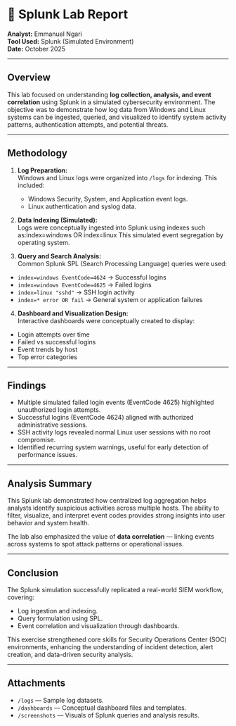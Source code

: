 # 🧠 Splunk Lab Report

**Analyst:** Emmanuel Ngari  
**Tool Used:** Splunk (Simulated Environment)  
**Date:** October 2025  

---

## Overview
This lab focused on understanding **log collection, analysis, and event correlation** using Splunk in a simulated cybersecurity environment. The objective was to demonstrate how log data from Windows and Linux systems can be ingested, queried, and visualized to identify system activity patterns, authentication attempts, and potential threats.

---

## Methodology
1. **Log Preparation:**  
   Windows and Linux logs were organized into `/logs` for indexing. This included:
   - Windows Security, System, and Application event logs.  
   - Linux authentication and syslog data.

2. **Data Indexing (Simulated):**  
   Logs were conceptually ingested into Splunk using indexes such as:index=windows OR index=linux
 This simulated event segregation by operating system.

3. **Query and Search Analysis:**  
Common Splunk SPL (Search Processing Language) queries were used:
- `index=windows EventCode=4624` → Successful logins  
- `index=windows EventCode=4625` → Failed logins  
- `index=linux "sshd"` → SSH login activity  
- `index=* error OR fail` → General system or application failures  

4. **Dashboard and Visualization Design:**  
Interactive dashboards were conceptually created to display:
- Login attempts over time  
- Failed vs successful logins  
- Event trends by host  
- Top error categories  

---

## Findings
- Multiple simulated failed login events (EventCode 4625) highlighted unauthorized login attempts.  
- Successful logins (EventCode 4624) aligned with authorized administrative sessions.  
- SSH activity logs revealed normal Linux user sessions with no root compromise.  
- Identified recurring system warnings, useful for early detection of performance issues.  

---

## Analysis Summary
This Splunk lab demonstrated how centralized log aggregation helps analysts identify suspicious activities across multiple hosts. The ability to filter, visualize, and interpret event codes provides strong insights into user behavior and system health.

The lab also emphasized the value of **data correlation** — linking events across systems to spot attack patterns or operational issues.

---

## Conclusion
The Splunk simulation successfully replicated a real-world SIEM workflow, covering:
- Log ingestion and indexing.  
- Query formulation using SPL.  
- Event correlation and visualization through dashboards.  

This exercise strengthened core skills for Security Operations Center (SOC) environments, enhancing the understanding of incident detection, alert creation, and data-driven security analysis.

---

## Attachments
- `/logs` — Sample log datasets.  
- `/dashboards` — Conceptual dashboard files and templates.  
- `/screenshots` — Visuals of Splunk queries and analysis results.  
